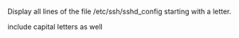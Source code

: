 Display all lines of the file /etc/ssh/sshd_config starting with a letter.



include capital letters as well

